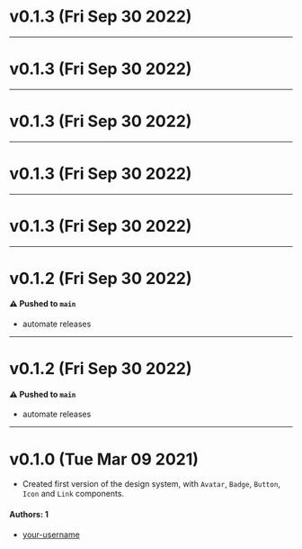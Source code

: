 # v0.1.3 (Fri Sep 30 2022)



---

# v0.1.3 (Fri Sep 30 2022)



---

# v0.1.3 (Fri Sep 30 2022)



---

# v0.1.3 (Fri Sep 30 2022)



---

# v0.1.3 (Fri Sep 30 2022)



---

# v0.1.2 (Fri Sep 30 2022)

#### ⚠️ Pushed to `main`

- automate releases

---

# v0.1.2 (Fri Sep 30 2022)

#### ⚠️ Pushed to `main`

- automate releases

---

# v0.1.0 (Tue Mar 09 2021)

- Created first version of the design system, with `Avatar`, `Badge`, `Button`, `Icon` and `Link` components.

#### Authors: 1

- [your-username](https://github.com/your-username)
